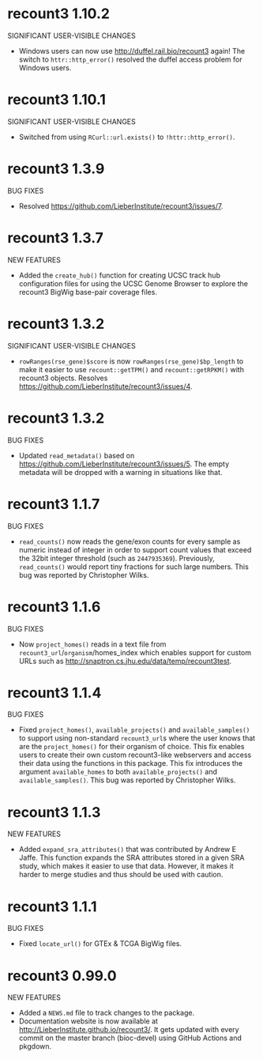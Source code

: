 # recount3 1.10.2

SIGNIFICANT USER-VISIBLE CHANGES

* Windows users can now use <http://duffel.rail.bio/recount3> again! The switch
to `httr::http_error()` resolved the duffel access problem for Windows users.

# recount3 1.10.1

SIGNIFICANT USER-VISIBLE CHANGES

* Switched from using `RCurl::url.exists()` to `!httr::http_error()`.

# recount3 1.3.9

BUG FIXES

* Resolved https://github.com/LieberInstitute/recount3/issues/7.

# recount3 1.3.7

NEW FEATURES

* Added the `create_hub()` function for creating UCSC track hub configuration
files for using the UCSC Genome Browser to explore the recount3 BigWig
base-pair coverage files.

# recount3 1.3.2

SIGNIFICANT USER-VISIBLE CHANGES

* `rowRanges(rse_gene)$score` is now `rowRanges(rse_gene)$bp_length` to
make it easier to use `recount::getTPM()` and `recount::getRPKM()` with
recount3 objects. Resolves https://github.com/LieberInstitute/recount3/issues/4.

# recount3 1.3.2

BUG FIXES

* Updated `read_metadata()` based on
https://github.com/LieberInstitute/recount3/issues/5. The empty metadata will
be dropped with a warning in situations like that.

# recount3 1.1.7

BUG FIXES

* `read_counts()` now reads the gene/exon counts for every sample as numeric
instead of integer in order to support count values that exceed the 32bit
integer threshold (such as `2447935369`). Previously, `read_counts()` would
report tiny fractions for such large numbers. This bug was reported by
Christopher Wilks.

# recount3 1.1.6

BUG FIXES

* Now `project_homes()` reads in a text file from
`recount3_url`/`organism`/homes_index which enables support for custom URLs such
as http://snaptron.cs.jhu.edu/data/temp/recount3test.

# recount3 1.1.4

BUG FIXES

* Fixed `project_homes()`, `available_projects()` and `available_samples()` to
support using non-standard `recount3_url`s where the user knows that are the
`project_homes()` for their organism of choice. This fix enables users to 
create their own custom recount3-like webservers and access their data using
the functions in this package. This fix introduces the argument
`available_homes` to both `available_projects()` and `available_samples()`. This
bug was reported by Christopher Wilks.

# recount3 1.1.3

NEW FEATURES

* Added `expand_sra_attributes()` that was contributed by Andrew E Jaffe. This
function expands the SRA attributes stored in a given SRA study, which makes it
easier to use that data. However, it makes it harder to merge studies and thus
should be used with caution.

# recount3 1.1.1

BUG FIXES

* Fixed `locate_url()` for GTEx & TCGA BigWig files.

# recount3 0.99.0

NEW FEATURES

* Added a `NEWS.md` file to track changes to the package.
* Documentation website is now available at
http://LieberInstitute.github.io/recount3/. It gets updated with every commit on
the master branch (bioc-devel) using GitHub Actions and pkgdown.
